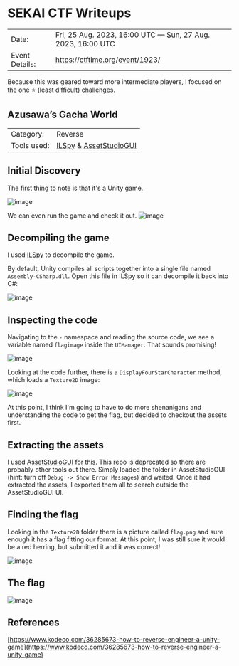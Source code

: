 # SEKAI CTF Writeups
|   |   |
|---|---|
| Date: | Fri, 25 Aug. 2023, 16:00 UTC — Sun, 27 Aug. 2023, 16:00 UTC  |
| Event Details: | https://ctftime.org/event/1923/ |

Because this was geared toward more intermediate players, I focused on the one ⭐ (least difficult) challenges.

## Azusawa’s Gacha World
|   |   |
|---|---|
| Category: | Reverse  |
| Tools used: | [ILSpy](https://github.com/icsharpcode/ILSpy/) & [AssetStudioGUI](https://github.com/Perfare/AssetStudio/) 

## Initial Discovery
The first thing to note is that it's a Unity game. 

![image](https://github.com/amygurski/sekai-ctf-writeup/assets/49253356/b689bfd1-48e7-4102-87f5-579014e0767a)


We can even run the game and check it out.
![image](https://github.com/amygurski/sekai-ctf-writeup/assets/49253356/4fbe0a93-dbab-4353-b8ef-e88140d8d40e)

## Decompiling the game

I used [ILSpy](https://github.com/icsharpcode/ILSpy/) to decompile the game.

By default, Unity compiles all scripts together into a single file named `Assembly-CSharp.dll`. Open this file in ILSpy so it can decompile it back into C#:

![image](https://github.com/amygurski/sekai-ctf-writeup/assets/49253356/31cdfd67-0620-4bb1-953a-cc5b7e8300b5)

## Inspecting the code
Navigating to the `-` namespace and reading the source code, we see a variable named `flagimage` inside the `UIManager`. That sounds promising!

![image](https://github.com/amygurski/sekai-ctf-writeup/assets/49253356/9a69053c-3a6d-4d70-9784-b821b9c1b684)

Looking at the code further, there is a `DisplayFourStarCharacter` method, which loads a `Texture2D` image:

![image](https://github.com/amygurski/sekai-ctf-writeup/assets/49253356/b1c1a647-ca93-4291-9e7a-9a5c04bd061d)

At this point, I think I'm going to have to do more shenanigans and understanding the code to get the flag, but decided to checkout the assets first.

## Extracting the assets
I used [AssetStudioGUI](https://github.com/Perfare/AssetStudio/) for this. This repo is deprecated so there are probably other tools out there. Simply loaded the folder in AssetStudioGUI (hint: turn off `Debug -> Show Error Messages`) and waited. Once it had extracted the assets, I exported them all to search outside the AssetStudioGUI UI.

## Finding the flag
Looking in the `Texture2D` folder there is a picture called `flag.png` and sure enough it has a flag fitting our format. At this point, I was still sure it would be a red herring, but submitted it and it was correct!

![image](https://github.com/amygurski/sekai-ctf-writeup/assets/49253356/d624505a-77c5-415b-b9ca-bce0b4551a97)

## The flag

![image](https://github.com/amygurski/sekai-ctf-writeup/assets/49253356/4c4f1f38-6e97-4065-ba73-8d99ee2b4d4c)

## References
[https://www.kodeco.com/36285673-how-to-reverse-engineer-a-unity-game](https://www.kodeco.com/36285673-how-to-reverse-engineer-a-unity-game)


